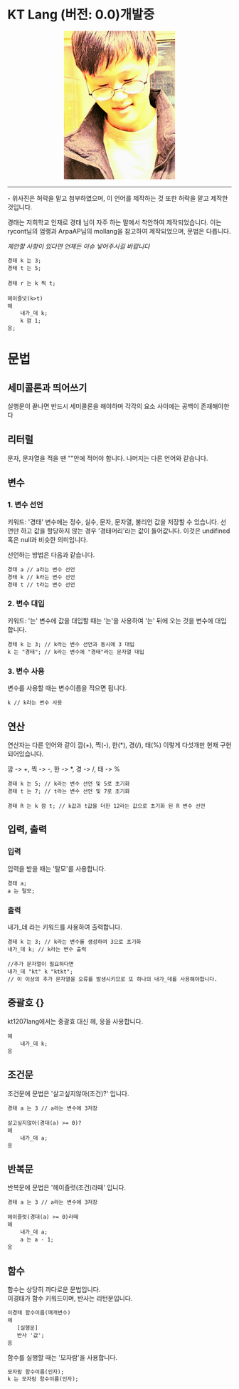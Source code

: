 # KT Lang (버전: 0.0)개발중

<div align="center">
    <img src="./kt.jpeg" width="250px" />   
</div>

<hr />
- 위사진은 허락을 맡고 첨부하였으며, 이 언어를 제작하는 것 또한 허락을 맡고 제작한것입니다.

경태는 저희학교 인재로 경태 님이 자주 하는 말에서 착안하여 제작되었습니다. 이는 rycont님의 엄랭과 ArpaAP님의 mollang을 참고하여 제작되었으며, 문법은 다릅니다.

_제안할 사항이 있다면 언제든 이슈 넣어주시길 바랍니다_

```txt
경태 k 는 3;
경태 t 는 5;

경태 r 는 k 찍 t;

헤이즐넛(k>t)
헤
    내가_데 k;
    k 깜 1;
응;

```

# 문법

## 세미콜론과 띄어쓰기

실행문이 끝나면 반드시 세미콜론을 해야하며 각각의 요소 사이에는 공백이 존재해야한다

## 리터럴

문자, 문자열을 적을 땐 ""안에 적어야 합니다.
나머지는 다른 언어와 같습니다.

## 변수

### 1. 변수 선언

키워드: '경태'
변수에는 정수, 실수, 문자, 문자열, 불리언 값을 저장할 수 있습니다.
선언만 하고 값을 할당하지 않는 경우 '경태머리'라는 값이 들어값니다. 이것은 undifined 혹은 null과 비슷한 의미입니다.

선언하는 방법은 다음과 같습니다.

    경태 a // a라는 변수 선언
    경태 k // k라는 변수 선언
    경태 t // t라는 변수 선언

### 2. 변수 대입

키워드: '는'
변수에 값을 대입할 때는 '는'을 사용하여 '는' 뒤에 오는 것을 변수에 대입합니다.

    경태 k 는 3; // k라는 변수 선언과 동시에 3 대입
    k 는 "경태"; // k라는 변수에 "경태"라는 문자열 대입

### 3. 변수 사용

변수를 사용할 때는 변수이름을 적으면 됩니다.

    k // k라는 변수 사용

## 연산

연산자는 다른 언어와 같이 깜(+), 찍(-), 한(\*), 경(/), 태(%) 이렇게 다섯개만 현재 구현되어있습니다.

깜 -> +, 찍 -> -, 한 -> \*, 경 -> /, 태 -> %

    경태 k 는 5; // k라는 변수 선언 및 5로 초기화
    경태 t 는 7; // t라는 변수 선언 및 7로 초기화

    경태 R 는 k 깜 t; // k값과 t값을 더한 12라는 값으로 초기화 된 R 변수 선언

## 입력, 출력

### 입력

입력을 받을 때는 '탈모'를 사용합니다.

    경태 a;
    a 는 탈모;

### 출력

내가\_데 라는 키워드를 사용하여 출력합니다.

    경태 k 는 3; // k라는 변수를 생성하여 3으로 초기화
    내가_데 k; // k라는 변수 출력

    //추가 문자열이 필요하다면
    내가_데 "kt" k "ktkt";
    // 이 이상의 추가 문자열을 오류를 발생시키므로 또 하나의 내가_데를 사용해야합니다.

## 중괄호 {}

kt1207lang에서는 중괄효 대신 헤, 응을 사용합니다.

    헤
        내가_데 k;
    응

## 조건문

조건문에 문법은 '살고싶지않아(조건)?' 입니다.

    경태 a 는 3 // a라는 변수에 3저장

    살고싶지않아(경대(a) >= 0)?
    헤
        내가_데 a;
    응

## 반복문

반복문에 문법은 '헤이즐럿(조건)라떼' 입니다.

    경태 a 는 3 // a라는 변수에 3저장

    헤이즐럿(경대(a) >= 0)라떼
    헤
        내가_데 a;
        a 는 a - 1;
    응

## 함수

함수는 상당히 까다로운 문법입니다.  
이경태가 함수 키워드이며, 반사는 리턴문입니다.

```txt
이경태 함수이름(매개변수)
헤
   [실행문]
   반사 '값';
응
```

함수를 실행할 때는 '모자람'을 사용합니다.

```txt
모자람 함수이름(인자);
k 는 모자람 함수이름(인자);
```
